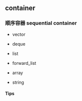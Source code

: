 ## container

### 顺序容器 sequential container
- vector

- deque

- list

- forward_list

- array

- string

#### Tips
